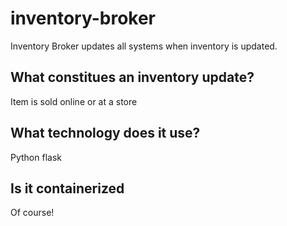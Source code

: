 # inventory-broker

Inventory Broker updates all systems when inventory is updated.

## What constitues an inventory update?

Item is sold online or at a store

## What technology does it use?

Python flask

## Is it containerized

Of course!
